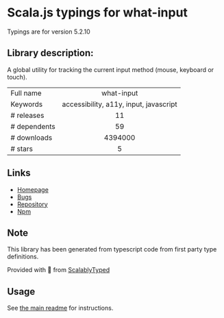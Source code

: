 
# Scala.js typings for what-input

Typings are for version 5.2.10

## Library description:
A global utility for tracking the current input method (mouse, keyboard or touch).

|                    |                 |
| ------------------ | :-------------: |
| Full name          | what-input |
| Keywords           | accessibility, a11y, input, javascript |
| # releases         | 11 |
| # dependents       | 59 |
| # downloads        | 4394000 |
| # stars            | 5 |

## Links
- [Homepage](https://github.com/ten1seven/what-input)
- [Bugs](https://github.com/ten1seven/what-input/issues)
- [Repository](https://github.com/ten1seven/what-input)
- [Npm](https://www.npmjs.com/package/what-input)
    


## Note
This library has been generated from typescript code from first party type definitions.

Provided with :purple_heart: from [ScalablyTyped](https://github.com/oyvindberg/ScalablyTyped)

## Usage
See [the main readme](../../readme.md) for instructions.


